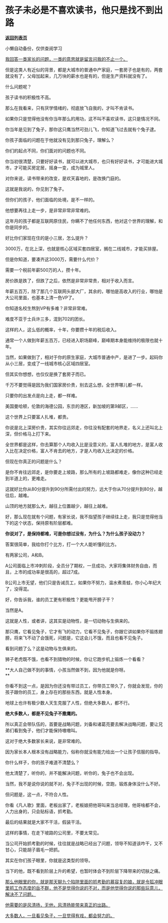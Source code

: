 # 孩子未必是不喜欢读书，他只是找不到出路

[**返回列表页**](/gzh/记忆承载3)

小懒自动备份，仅供查阅学习

[我回答一类家长的问题，一类的意思就是留言问我的不止一个。](http://mp.weixin.qq.com/s?__biz=MzkwMzQ1MzczOQ==&mid=2247484189&idx=1&sn=149fe7658babb1b93bffe59e4d02e465&chksm=c0974e59f7e0c74f63da8663994a27f09612a74e625cccda6a2a93dd419fc830e885d51d8993&scene=21#wechat_redirect)

但是这类人有近似的背景，都是大城市的普通中产家庭，一套房子也是有的，两套就没有了，父母加起来，几万块的薪水也是有的，但是生产资料就没有了。

什么问题呢？  

孩子读书的积极性不高。

那么在我看来，只有厌学情绪的，彻底放飞自我的，才叫不肯读书。

如果你只是觉得他没有你当年那么的用功，这不叫不喜欢读书，这只是情况不同。

你当年是见到了兔子，那你这只鹰当然可劲儿飞，你知道飞过去就有个兔子逮。

你孩子面临的问题在于他就没有见到那只兔子，理解么？  

你们的起点不同，你们面对的问题也不同。  

你当初很清楚，只要好好读书，就可以进大城市，也只有好好读书，才可能进大城市，才可能买房定居，摇身一变，成为城里人。

对你来说，读书带来的改变，是欢天喜地的，是改换门庭的。

这就是我说的，你见到了兔子。  

但你们的孩子，他们面临的处境，是不一样的。  

他想要再往上走一步，是非常非常非常难的。  

这年月的孩子都是互联网原住民，你瞒不了他任何东西，他对这个世界的理解，和你是同步的。

好比你们家现在住的是小三居，怎么提升？

3000万，在北上深，也就是核心区域买套四居室，搁在二线城市，才能买排屋。

但是你知道，要凑齐这3000万，需要什么代价？  

需要一个税前年薪500万的人，攒十年。

房价跌是跌了，但跌了之后，依然是非常非常贵，相对于收入而言。  

年薪五百万，除了那几个互联网头部大厂，其余的，哪怕是高收入的行业，哪怕是大公司里面，也基本上清一色VP了。  

你知道名校生熬到VP有多难？非常非常难。  

难度不亚于士兵许三多，混到702的团长。  

这样的人，这么低的概率，十年，你要攒十年的税后收入。  

通常一个人做到年薪五百万，已经进入职场巅峰，巅峰期本身能维持的极限也就十年。  

当然，如果做到了，相对于你的原生家庭，大城市普通中产，是进了一步。起码你从小三居，变成了一线城市核心区域四居室。

但其实你想想，也仅仅是换了套房子而已。

千万不要觉得是因为我们国家房价贵，别去这么想，全世界哪儿都一样。

只要你的出发点是向上走，都一样难。

美国曼哈顿，伦敦的海德公园，东京的港区，新加坡的第9邮区，......

这个世界上只要富人扎堆，都贵。

你说是北上深房价贵，其实你往远郊走，你往没有配套的地界走，名义上还叫北上深，但价格马上打下来。

全世界都是这样，你去算那个人均收入比是没意义的，富人扎堆的地方，是富人收入比在决定价格，富人不肯去的地方，才是人均收入比决定的价格。  

但现在你真正的问题是什么？

是你不肯往远郊走，是你要走上坡路，那么所有的上坡路都难走，像你这种已经走到半道上的，更难走。

这就好比你从80分提升到90分所需付出的努力，远大于你从70分提升到80分，越往后，越难。

山顶的地方就那么大，越往上位置越少，越往上越难。  

好，那么现在就有个问题，有家长说，我不指望孩子继续往上走，我只是觉得他当下的这个状态，保持原有阶层都难。  

 **你说对了，是保持都难，可是你想过没有，为什么？为什么孩子没动力？**

答案很简单，我给你打个比方，打一个大人能听懂的比方。

有两家公司，A和B。  

A公司面临上市冲刺阶段，全员分了期权，一旦成功，大家将集体财务自由，而且，上市的成功率是很高的，超过7成。

B公司上市无望，他们只是告诫员工，如果你不努力，温水煮青蛙，你小心年纪大了，没得混。

好，你告诉我，谁的员工更有积极性？更能甩开膀子干？

当然是A。

这就是人性，或者讲，这其实是动物性，是一切动物与生俱来的。  

那只鹰，它看见兔子，它才有飞的动力，它看不见兔子，你跟它讲如果你不锻炼翅膀，将来飞不动了会饿死，问题是，它这会儿不饿，而且也看不见兔子。  

看到问题了么？这是动物与生俱来的。  

狮子老虎既不饿，也看不到猎物的时候，你让它跑步机上锻炼一个看看？  

 **大人自己做不到的事情，小孩当然做不到，因为他就是你呀。  
**

你看不到这一点，是因为你还没有带过员工，你带员工带久了，你就会发现，你的孩子跟你的员工，身上存在的那些东西，就是人性本身。  

地球上也许有极少数人天生克服了人性，但绝大多数人，都不行。  

 **绝大多数人，都是不见兔子不撒鹰的。**

所以真正会带队伍的，首要是战略问题，刘备和诸葛亮要去解决战略问题，要让兄弟们看到兔子，他们才能保持嗷嗷叫。  

这对于绝大多数家长来说，是非常难的。  

因为家长本人根本没有战略能力，俗称你就没有能力给出一个让孩子信服的指导。  

你什么样子，你的孩子难道不清楚么？  

他太清楚了，听你的，并不能解决问题，听你的，兔子也不会出现。  

当然，我不是说你说的就不对，兔子不出现的时候，空跑，锻炼身体没什么不好。  

但问题是，这一点，不符合人性。

你看《凡人歌》里面，老板出家了，老板娘把他哥叫来当总经理，他哥啥都不会，人力出身的，只会贴标语，抓考勤。

最后的结果就是大家不干活，假装干活。  

这样的事情，在走下坡路的公司里，不要太常见。  

当公司开始抓考勤的时候，往往就是战略已经出了问题，领导不知道该咋干，又不甘心，只能胡子眉毛一把抓。  

其实在你们孩子眼里，你就是这类型的领导。

当下的他，既不看到阶层上升的希望，也暂时体会不到阶层下降带来的切肤之痛。  

[那么他眼里的你，就是那天聊九个陷阱里面的抓考勤的慕容复的娘，就是令狐冲眼里抓工作态度的岳不群，他不是觉得你说的不对，而是他觉得你说的那些玩意儿，解决不了问题。](http://mp.weixin.qq.com/s?__biz=Mzg4MTg2MzU3Mg==&mid=2247484421&idx=1&sn=d40fcf24bb6af0fc107d2721d14a1438&chksm=cf5e3afef829b3e8e834020f556e6da9f726d62b3af7fd7c876be560d870b6a32eceff01fd27&scene=21#wechat_redirect)

[他需要的是风清扬，无他，风清扬能带来真正的出路。  
](http://mp.weixin.qq.com/s?__biz=Mzg4MTg2MzU3Mg==&mid=2247484421&idx=1&sn=d40fcf24bb6af0fc107d2721d14a1438&chksm=cf5e3afef829b3e8e834020f556e6da9f726d62b3af7fd7c876be560d870b6a32eceff01fd27&scene=21#wechat_redirect)

[大多数人，一旦看见兔子，一旦觉得有戏，都会努力的。](http://mp.weixin.qq.com/s?__biz=Mzg4MTg2MzU3Mg==&mid=2247484421&idx=1&sn=d40fcf24bb6af0fc107d2721d14a1438&chksm=cf5e3afef829b3e8e834020f556e6da9f726d62b3af7fd7c876be560d870b6a32eceff01fd27&scene=21#wechat_redirect)

